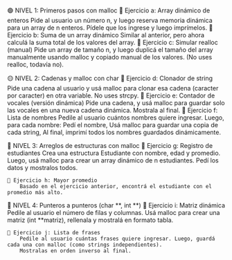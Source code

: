 🟢 NIVEL 1: Primeros pasos con malloc
    🧪 Ejercicio a: Array dinámico de enteros
        Pide al usuario un número n, y luego reserva memoria dinámica para un array de n enteros. Pídele que los ingrese y luego imprímelos.
    🧪 Ejercicio b: Suma de un array dinámico
        Similar al anterior, pero ahora calculá la suma total de los valores del array.
    🧪 Ejercicio c: Simular realloc (manual)
        Pide un array de tamaño n, y luego duplicá el tamaño del array manualmente usando malloc y copiado manual de los valores.
        (No uses realloc, todavía no).

🟡 NIVEL 2: Cadenas y malloc con char
    🧪 Ejercicio d: Clonador de string
        Pide una cadena al usuario y usá malloc para clonar esa cadena (caracter por caracter) en otra variable. No uses strcpy.
    🧪 Ejercicio e: Contador de vocales (versión dinámica)
        Pide una cadena, y usá malloc para guardar solo las vocales en una nueva cadena dinámica. Mostrala al final.
    🧪 Ejercicio f: Lista de nombres
        Pedile al usuario cuántos nombres quiere ingresar. Luego, para cada nombre:
        Pedí el nombre,
        Usá malloc para guardar una copia de cada string,
        Al final, imprimí todos los nombres guardados dinámicamente.

🔵 NIVEL 3: Arreglos de estructuras con malloc
    🧪 Ejercicio g: Registro de estudiantes
        Crea una estructura Estudiante con nombre, edad y promedio. Luego, usá malloc para crear un array dinámico de n estudiantes. Pedí los datos y mostralos todos.

    🧪 Ejercicio h: Mayor promedio
        Basado en el ejercicio anterior, encontrá el estudiante con el promedio más alto.

🔴 NIVEL 4: Punteros a punteros (char **, int **)
    🧪 Ejercicio i: Matriz dinámica
        Pedile al usuario el número de filas y columnas. Usá malloc para crear una matriz (int **matriz), rellenala y mostralá en formato tabla.

    🧪 Ejercicio j: Lista de frases
        Pedile al usuario cuántas frases quiere ingresar. Luego, guardá cada una con malloc (como strings independientes).
        Mostralas en orden inverso al final.




